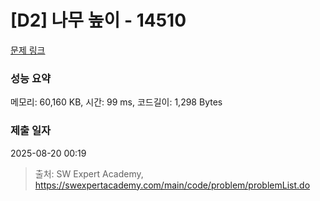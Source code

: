 # [D2] 나무 높이 - 14510 

[문제 링크](https://swexpertacademy.com/main/code/problem/problemDetail.do?contestProbId=AYFofW8qpXYDFAR4) 

### 성능 요약

메모리: 60,160 KB, 시간: 99 ms, 코드길이: 1,298 Bytes

### 제출 일자

2025-08-20 00:19



> 출처: SW Expert Academy, https://swexpertacademy.com/main/code/problem/problemList.do
